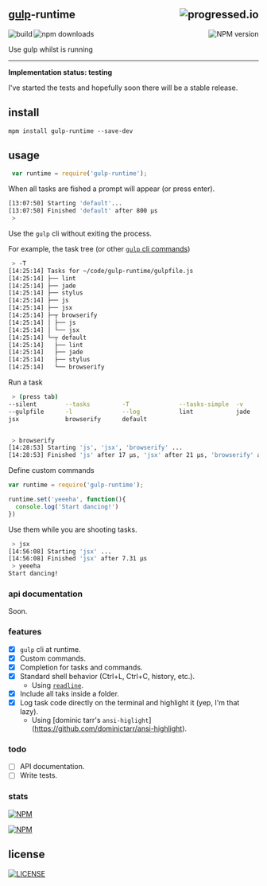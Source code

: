 ## [gulp](https://github.com/gulpjs/gulp)-runtime[<img alt="progressed.io" src="http://progressed.io/bar/50" align="right"/>](https://github.com/fehmicansaglam/progressed.io)

[<img alt="build" src="http://img.shields.io/travis/stringparser/gulp-runtime/master.svg?style=flat-square" align="left"/>](https://travis-ci.org/stringparser/gulp-runtime/builds)

[<img alt="npm downloads" src="http://img.shields.io/npm/dm/gulp-runtime.svg?style=flat-square" align="left"/>](http://img.shields.io/npm/dm/gulp-runtime.svg)

[<img alt="NPM version" src="http://img.shields.io/npm/v/gulp-runtime.svg?style=flat-square" align="right"/>](http://www.npmjs.org/package/gulp-runtime)

<br>

Use gulp whilst is running

<hr>

<b>Implementation status: testing</b>

I've started the tests and hopefully soon there will be a stable release.

## install

    mpm install gulp-runtime --save-dev

## usage

```js
 var runtime = require('gulp-runtime');
```

When all tasks are fished a prompt will appear (or press enter).

```bash
[13:07:50] Starting 'default'...
[13:07:50] Finished 'default' after 800 μs
 >
```

Use the `gulp` cli without exiting the process.

For example, the task tree (or other [`gulp` cli commands](https://github.com/gulpjs/gulp/blob/master/docs/CLI.md))

```bash
 > -T
[14:25:14] Tasks for ~/code/gulp-runtime/gulpfile.js
[14:25:14] ├── lint
[14:25:14] ├── jade
[14:25:14] ├── stylus
[14:25:14] ├── js
[14:25:14] ├── jsx
[14:25:14] ├─┬ browserify
[14:25:14] │ ├── js
[14:25:14] │ └── jsx
[14:25:14] └─┬ default
[14:25:14]   ├── lint
[14:25:14]   ├── jade
[14:25:14]   ├── stylus
[14:25:14]   └── browserify
```

Run a task

```bash
 > (press tab)
--silent        --tasks         -T              --tasks-simple  -v              --version       --require
--gulpfile      -l              --log           lint            jade            stylus          js
jsx             browserify      default


 > browserify
[14:28:53] Starting 'js', 'jsx', 'browserify' ...
[14:28:53] Finished 'js' after 17 μs, 'jsx' after 21 μs, 'browserify' after 27 μs
```

Define custom commands

```js
var runtime = require('gulp-runtime');

runtime.set('yeeeha', function(){
  console.log('Start dancing!')
})
```

Use them while you are shooting tasks.

```bash
 > jsx
[14:56:08] Starting 'jsx' ...
[14:56:08] Finished 'jsx' after 7.31 μs
 > yeeeha
Start dancing!
```

### api documentation

Soon.

### features
- [X] `gulp` cli at runtime.
- [X] Custom commands.
- [X] Completion for tasks and commands.
- [X] Standard shell behavior (Ctrl+L, Ctrl+C, history, etc.).
   * Using [`readline`](http://nodejs.org/api/readline.html).
- [X] Include all taks inside a folder.
- [X] Log task code directly on the terminal and highlight it (yep, I'm  that lazy).
   * Using [dominic tarr\'s `ansi-higlight`]
    (https://github.com/dominictarr/ansi-highlight).

### todo

 - [ ] API documentation.
 - [ ] Write tests.

### stats

[<img src="https://nodei.co/npm/gulp-runtime.png?downloads=true&downloadRank=true&stars=true" alt="NPM" align="center"/>](https://nodei.co/npm/gulp-runtime)

[<img src="https://nodei.co/npm-dl/gulp-runtime.png" alt="NPM" align="center"/>](https://nodei.co/npm/gulp-runtime/)

## license

[<img alt="LICENSE" src="http://img.shields.io/npm/l/gulp-runtime.svg?style=flat-square"/>](http://opensource.org/licenses/MIT)
